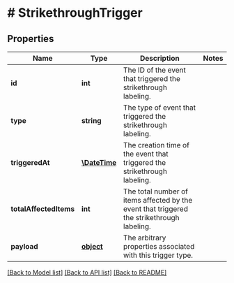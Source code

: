 # # StrikethroughTrigger

## Properties

Name | Type | Description | Notes
------------ | ------------- | ------------- | -------------
**id** | **int** | The ID of the event that triggered the strikethrough labeling. | 
**type** | **string** | The type of event that triggered the strikethrough labeling. | 
**triggeredAt** | [**\DateTime**](\DateTime.md) | The creation time of the event that triggered the strikethrough labeling. | 
**totalAffectedItems** | **int** | The total number of items affected by the event that triggered the strikethrough labeling. | 
**payload** | [**object**](.md) | The arbitrary properties associated with this trigger type. | 

[[Back to Model list]](../../README.md#documentation-for-models) [[Back to API list]](../../README.md#documentation-for-api-endpoints) [[Back to README]](../../README.md)


